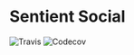 # Sentient Social

![Travis](https://img.shields.io/travis/marcdel/sentient_social.svg)
![Codecov](https://img.shields.io/codecov/c/github/marcdel/sentient_social.svg)
